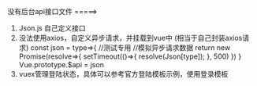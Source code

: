 没有后台api接口文件 =====> 
1. Json.js 自己定义接口
2. 没法使用axios，自定义异步请求，并挂载到vue中 (相当于自己封装axios请求)
const json = type=>{
    //测试专用
	//模拟异步请求数据
	return new Promise(resolve=>{
		setTimeout(()=>{
			resolve(Json[type]);
		}, 500)
	})
}
Vue.prototype.$api = json
3. vuex管理登陆状态，具体可以参考官方登陆模板示例，使用登录模板
